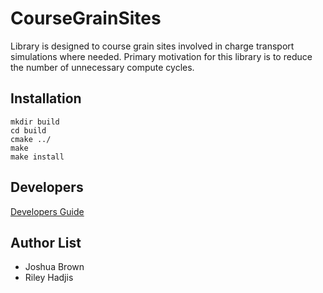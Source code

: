# CourseGrainSites
Library is designed to course grain sites involved in charge transport simulations where needed. Primary motivation for this library is to reduce the number of unnecessary compute cycles. 

## Installation 

    mkdir build
    cd build
    cmake ../
    make 
    make install

## Developers

[Developers Guide](doc/DEVELOPERS_GUIDE.md)

## Author List

* Joshua Brown
* Riley Hadjis
